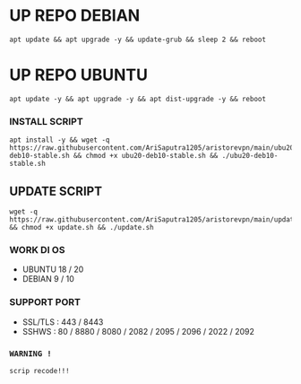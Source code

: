 # UP REPO DEBIAN
```
apt update && apt upgrade -y && update-grub && sleep 2 && reboot
```

# UP REPO UBUNTU
```
apt update -y && apt upgrade -y && apt dist-upgrade -y && reboot
```

### INSTALL SCRIPT 
```
apt install -y && wget -q https://raw.githubusercontent.com/AriSaputra1205/aristorevpn/main/ubu20-deb10-stable.sh && chmod +x ubu20-deb10-stable.sh && ./ubu20-deb10-stable.sh
```

## UPDATE SCRIPT
```
wget -q https://raw.githubusercontent.com/AriSaputra1205/aristorevpn/main/update.sh && chmod +x update.sh && ./update.sh
```

### WORK DI OS
- UBUNTU 18 / 20
- DEBIAN 9 / 10

### SUPPORT PORT
- SSL/TLS : 443 / 8443
- SSHWS : 80 / 8880 / 8080 / 2082 / 2095 / 2096 / 2022 / 2092

### `WARNING !`
```
scrip recode!!!
```
